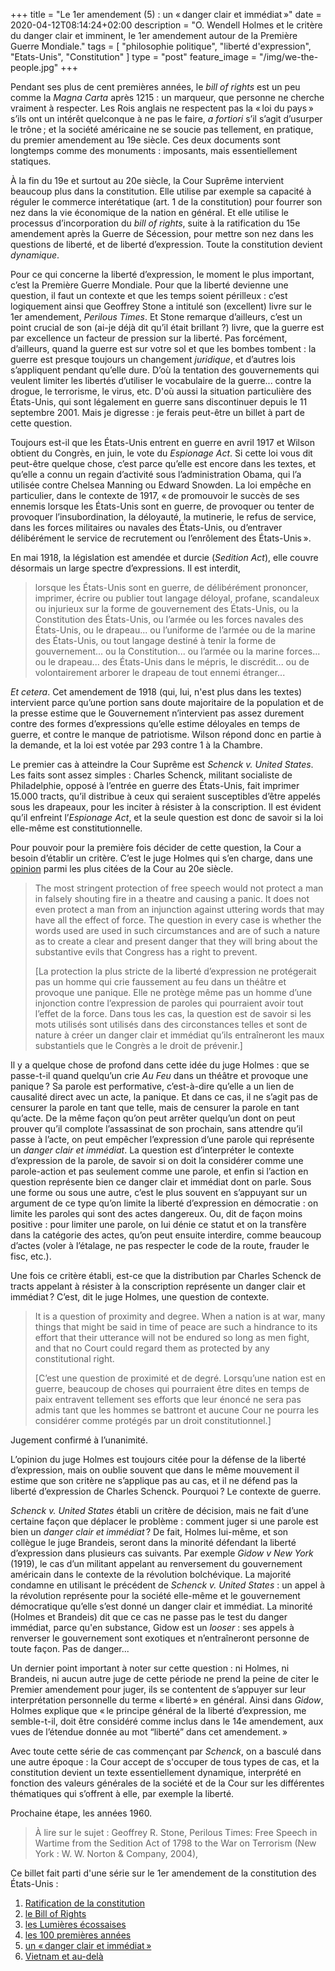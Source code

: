 +++
title = "Le 1er amendement (5) : un « danger clair et immédiat »"
date = 2020-04-12T08:14:24+02:00
description = "O. Wendell Holmes et le critère du danger clair et imminent, le 1er amendement autour de la Première Guerre Mondiale."
tags = [ "philosophie politique", "liberté d'expression", "Etats-Unis", "Constitution" ]
type = "post"
feature_image = "/img/we-the-people.jpg"
+++


Pendant ses plus de cent premières années, le _bill of rights_ est un peu comme la _Magna Carta_ après 1215 : un marqueur, que personne ne cherche vraiment à respecter. Les Rois anglais ne respectent pas la « loi du pays » s’ils ont un intérêt quelconque à ne pas le faire, _a fortiori_ s’il s’agit d’usurper le trône ; et la société américaine ne se soucie pas tellement, en pratique, du premier amendement au 19e siècle. Ces deux documents sont longtemps comme des monuments : imposants, mais essentiellement statiques.

À la fin du 19e et surtout au 20e siècle, la Cour Suprême intervient beaucoup plus dans la constitution. Elle utilise par exemple sa capacité à réguler le commerce interétatique (art. 1 de la constitution) pour fourrer son nez dans la vie économique de la nation en général. Et elle utilise le processus d’incorporation du _bill of rights_, suite à la ratification du 15e amendement après la Guerre de Sécession, pour mettre son nez dans les questions de liberté, et de liberté d’expression. Toute la constitution devient _dynamique_.

Pour ce qui concerne la liberté d’expression, le moment le plus important, c’est la Première Guerre Mondiale. Pour que la liberté devienne une question, il faut un contexte et que les temps soient périlleux : c’est logiquement ainsi que Geoffrey Stone a intitulé son (excellent) livre sur le 1er amendement, _Perilous Times_. Et Stone remarque d’ailleurs, c’est un point crucial de son (ai-je déjà dit qu’il était brillant ?) livre, que la guerre est par excellence un facteur de pression sur la liberté. Pas forcément, d’ailleurs, quand la guerre est sur votre sol et que les bombes tombent : la guerre est presque toujours un changement _juridique_, et d’autres lois s’appliquent pendant qu’elle dure. D’où la tentation des gouvernements qui veulent limiter les libertés d’utiliser le vocabulaire de la guerre... contre la drogue, le terrorisme, le virus, etc. D'où aussi la situation particulière des États-Unis, qui sont légalement en guerre sans discontinuer depuis le 11 septembre 2001. Mais je digresse : je ferais peut-être un billet à part de cette question.

Toujours est-il que les États-Unis entrent en guerre en avril 1917 et Wilson obtient du Congrès, en juin, le vote du _Espionage Act_. Si cette loi vous dit peut-être quelque chose, c’est parce qu’elle est encore dans les textes, et qu’elle a connu un regain d’activité sous l’administration Obama, qui l’a utilisée contre Chelsea Manning ou Edward Snowden. La loi empêche en particulier, dans le contexte de 1917, « de promouvoir le succès de ses ennemis lorsque les États-Unis sont en guerre, de provoquer ou tenter de provoquer l’insubordination, la déloyauté, la mutinerie, le refus de service, dans les forces militaires ou navales des États-Unis, ou d’entraver délibérément le service de recrutement ou l’enrôlement des États-Unis ».

En mai 1918, la législation est amendée et durcie (_Sedition Act_), elle couvre désormais un large spectre d’expressions. Il est interdit,

> lorsque les États-Unis sont en guerre, de délibérément prononcer, imprimer, écrire ou publier tout langage déloyal, profane, scandaleux ou injurieux sur la forme de gouvernement des États-Unis, ou la Constitution des États-Unis, ou l’armée ou les forces navales des États-Unis, ou le drapeau... ou l’uniforme de l’armée ou de la marine des États-Unis, ou tout langage destiné à tenir la forme de gouvernement... ou la Constitution... ou l’armée ou la marine forces... ou le drapeau... des États-Unis dans le mépris, le discrédit... ou de volontairement arborer le drapeau de tout ennemi étranger...

_Et cetera_. Cet amendement de 1918 (qui, lui, n'est plus dans les textes) intervient parce qu’une portion sans doute majoritaire de la population et de la presse estime que le Gouvernement n’intervient pas assez durement contre des formes d’expressions qu’elle estime déloyales en temps de guerre, et contre le manque de patriotisme. Wilson répond donc en partie à la demande, et la loi est votée par 293 contre 1 à la Chambre.

Le premier cas à atteindre la Cour Suprême est _Schenck v. United States_. Les faits sont assez simples : Charles Schenck, militant socialiste de Philadelphie, opposé à l’entrée en guerre des États-Unis, fait imprimer 15.000 tracts, qu’il distribue à ceux qui seraient susceptibles d’être appelés sous les drapeaux, pour les inciter à résister à la conscription. Il est évident qu’il enfreint l’_Espionage Act_, et la seule question est donc de savoir si la loi elle-même est constitutionnelle.

Pour pouvoir pour la première fois décider de cette question, la Cour a besoin d’établir un critère. C’est le juge Holmes qui s’en charge, dans une [opinion](https://www.law.cornell.edu/supremecourt/text/249/47)
 parmi les plus citées de la Cour au 20e siècle.

> The most stringent protection of free speech would not protect a man in falsely shouting fire in a theatre and causing a panic. It does not even protect a man from an injunction against uttering words that may have all the effect of force. The question in every case is whether the words used are used in such circumstances and are of such a nature as to create a clear and present danger that they will bring about the substantive evils that Congress has a right to prevent.
>
> [La protection la plus stricte de la liberté d’expression ne protégerait pas un homme qui crie faussement au feu dans un théâtre et provoque une panique. Elle ne protège même pas un homme d’une injonction contre l’expression de paroles qui pourraient avoir tout l’effet de la force. Dans tous les cas, la question est de savoir si les mots utilisés sont utilisés dans des circonstances telles et sont de nature à créer un danger clair et immédiat qu’ils entraîneront les maux substantiels que le Congrès a le droit de prévenir.]

Il y a quelque chose de profond dans cette idée du juge Holmes : que se passe-t-il quand quelqu’un crie _Au Feu_ dans un théâtre et provoque une panique ? Sa parole est performative, c’est-à-dire qu’elle a un lien de causalité direct avec un acte, la panique. Et dans ce cas, il ne s’agit pas de censurer la parole en tant que telle, mais de censurer la parole en tant qu’acte. De la même façon qu’on peut arrêter quelqu’un dont on peut prouver qu’il complote l’assassinat de son prochain, sans attendre qu’il passe à l’acte, on peut empêcher l’expression d’une parole qui représente un _danger clair et immédiat_. La question est d’interpréter le contexte d’expression de la parole, de savoir si on doit la considérer comme une parole-action et pas seulement comme une parole, et enfin si l’action en question représente bien ce danger clair et immédiat dont on parle. Sous une forme ou sous une autre, c’est le plus souvent en s’appuyant sur un argument de ce type qu’on limite la liberté d’expression en démocratie : on limite les paroles qui sont des actes dangereux. Ou, dit de façon moins positive : pour limiter une parole, on lui dénie ce statut et on la transfère dans la catégorie des actes, qu’on peut ensuite interdire, comme beaucoup d’actes (voler à l’étalage, ne pas respecter le code de la route, frauder le fisc, etc.).

Une fois ce critère établi, est-ce que la distribution par Charles Schenck de tracts appelant à résister à la conscription représente un danger clair et immédiat ? C’est, dit le juge Holmes, une question de contexte.

> It is a question of proximity and degree. When a nation is at war, many things that might be said in time of peace are such a hindrance to its effort that their utterance will not be endured so long as men fight, and that no Court could regard them as protected by any constitutional right.
>
> [C’est une question de proximité et de degré. Lorsqu’une nation est en guerre, beaucoup de choses qui pourraient être dites en temps de paix entravent tellement ses efforts que leur énoncé ne sera pas admis tant que les hommes se battront et aucune Cour ne pourra les considérer comme protégés par un droit constitutionnel.]

Jugement confirmé à l’unanimité.

L’opinion du juge Holmes est toujours citée pour la défense de la liberté d’expression, mais on oublie souvent que dans le même mouvement il estime que son critère ne s’applique pas au cas, et il ne défend pas la liberté d’expression de Charles Schenck. Pourquoi ? Le contexte de guerre.

_Schenck v. United States_ établi un critère de décision, mais ne fait d’une certaine façon que déplacer le problème : comment juger si une parole est bien un _danger clair et immédiat_ ? De fait, Holmes lui-même, et son collègue le juge Brandeis, seront dans la minorité défendant la liberté d’expression dans plusieurs cas suivants. Par exemple _Gidow v New York_ (1919), le cas d’un militant appelant au renversement du gouvernement américain dans le contexte de la révolution bolchévique. La majorité condamne en utilisant le précédent de _Schenck v. United States_ : un appel à la révolution représente pour la société elle-même et le gouvernement démocratique qu’elle s’est donné un danger clair et immédiat. La minorité (Holmes et Brandeis) dit que ce cas ne passe pas le test du danger immédiat, parce qu'en substance, Gidow est un _looser_ : ses appels à renverser le gouvernement sont exotiques et n’entraîneront personne de toute façon. Pas de danger...

Un dernier point important à noter sur cette question : ni Holmes, ni Brandeis, ni aucun autre juge de cette période ne prend la peine de citer le Premier amendement pour juger, ils se contentent de s’appuyer sur leur interprétation personnelle du terme « liberté » en général. Ainsi dans _Gidow_, Holmes explique que « le principe général de la liberté d’expression, me semble-t-il, doit être considéré comme inclus dans le 14e amendement, aux vues de l’étendue donnée au mot “liberté” dans cet amendement. »

Avec toute cette série de cas commençant par _Schenck_, on a basculé dans une autre époque : la Cour accept de s'occuper de tous types de cas, et la constitution devient un texte essentiellement dynamique, interprété en fonction des valeurs générales de la société et de la Cour sur les différentes thématiques qui s’offrent à elle, par exemple la liberté.

Prochaine étape, les années 1960.

> À lire sur le sujet : Geoffrey R. Stone, Perilous Times: Free Speech in Wartime from the Sedition Act of 1798 to the War on Terrorism (New York : W. W. Norton & Company, 2004),

Ce billet fait parti d'une série sur le 1er amendement de la constitution des États-Unis :

1. [Ratification de la constitution](/blog/premier-amendement-1/)
1. [le Bill of Rights](/blog/premier-amendement-2/)
1. [les Lumières écossaises](/blog/premier-amendement-3/)
1. [les 100 premières années](/blog/premier-amendement-4/)
1. [un « danger clair et immédiat »](/blog/premier-amendement-5/)
1. [Vietnam et au-delà](/blog/premier-amendement-6/)
